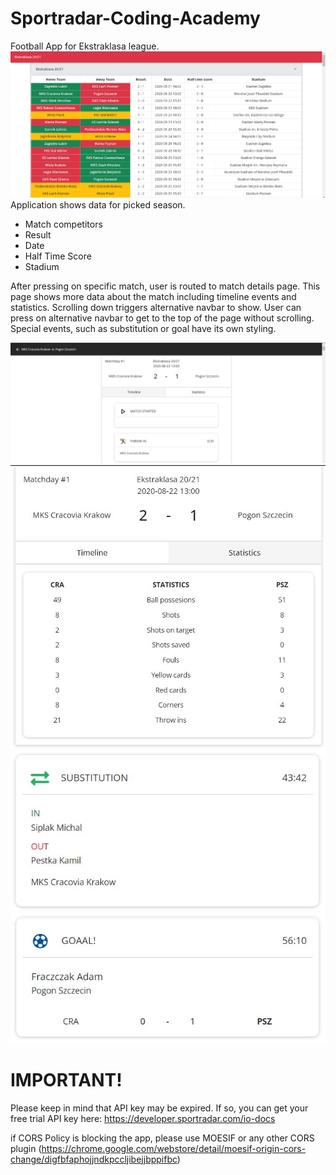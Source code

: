 # Sportradar-Coding-Academy
Football App for Ekstraklasa league.
<img src="/MainPage.jpg" alt="Alt text" title="Optional title">
Application shows data for picked season.
- Match competitors
- Result
- Date
- Half Time Score
- Stadium

After pressing on specific match, user is routed to match details page. This page shows more data about the match including timeline events and statistics. Scrolling down triggers alternative navbar to show. User can press on alternative navbar to get to the top of the page without scrolling.
Special events, such as substitution or goal have its own styling.

![MatchDetails](MatchDetails.JPG)
![Stats](Stats.JPG)
![Substition](SE_Substitution.JPG)
![Goal](SE_Goal.JPG)

# IMPORTANT!
Please keep in mind that API key may be expired. If so, you can get your free trial API key here: https://developer.sportradar.com/io-docs

if CORS Policy is blocking the app, please use MOESIF or any other CORS plugin (https://chrome.google.com/webstore/detail/moesif-origin-cors-change/digfbfaphojjndkpccljibejjbppifbc)
